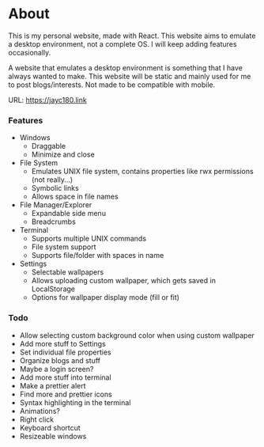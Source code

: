 # About
This is my personal website, made with React. This website aims to emulate a desktop environment, not a complete OS. I will keep adding features occasionally.

A website that emulates a desktop environment is something that I have always wanted to make. This website will be static and mainly used for me to post blogs/interests. Not made to be compatible with mobile.

URL: https://jayc180.link

### Features
- Windows
  - Draggable
  - Minimize and close
- File System
  - Emulates UNIX file system, contains properties like rwx permissions (not really...)
  - Symbolic links
  - Allows space in file names
- File Manager/Explorer
  - Expandable side menu
  - Breadcrumbs
- Terminal
  - Supports multiple UNIX commands
  - File system support
  - Supports file/folder with spaces in name
- Settings
  - Selectable wallpapers
  - Allows uploading custom wallpaper, which gets saved in LocalStorage
  - Options for wallpaper display mode (fill or fit)

### Todo
- Allow selecting custom background color when using custom wallpaper
- Add more stuff to Settings
- Set individual file properties
- Organize blogs and stuff
- Maybe a login screen?
- Add more stuff into terminal
- Make a prettier alert
- Find more and prettier icons
- Syntax highlighting in the terminal
- Animations?
- Right click
- Keyboard shortcut
- Resizeable windows